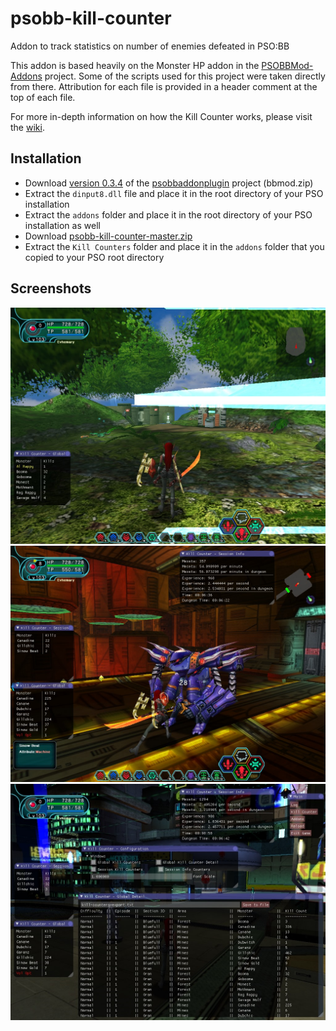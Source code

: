 # psobb-kill-counter
Addon to track statistics on number of enemies defeated in PSO:BB

This addon is based heavily on the Monster HP addon in the
[PSOBBMod-Addons](https://github.com/Solybum/PSOBBMod-Addons) project.
Some of the scripts used for this project were taken directly from there.
Attribution for each file is provided in a header comment at the top of each
file.

For more in-depth information on how the Kill Counter works, please visit the
[wiki](https://github.com/StephenCWills/psobb-kill-counter/wiki/How-it-works).

## Installation
* Download [version 0.3.4](https://github.com/Solybum/psobbaddonplugin/releases/latest)
  of the [psobbaddonplugin](https://github.com/Solybum/psobbaddonplugin)
  project (bbmod.zip)
* Extract the `dinput8.dll` file and place it in the root directory of your
  PSO installation
* Extract the `addons` folder and place it in the root directory of your
  PSO installation as well
* Download [psobb-kill-counter-master.zip](https://github.com/StephenCWills/psobb-kill-counter/archive/master.zip)
* Extract the `Kill Counters` folder and place it in the `addons` folder
  that you copied to your PSO root directory

## Screenshots
![forest.jpg](screenshots/forest.jpg)
![mines.jpg](screenshots/mines.jpg)
![detail.jpg](screenshots/detail.jpg)
